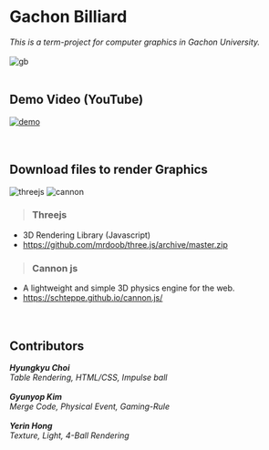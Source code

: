 Gachon Billiard
=======
*This is a term-project for computer graphics in Gachon University.*
<br><br>
![gb](https://user-images.githubusercontent.com/44195740/70368370-106b3a80-18ed-11ea-8b30-a23368ee234f.png)<br><br>


## Demo Video (YouTube)
[![demo](https://img.youtube.com/vi/Dy6lGOcaRKo/0.jpg)](https://www.youtube.com/watch?v=Dy6lGOcaRKo) <br><br><br>

## Download files to render Graphics
![threejs](https://img.shields.io/badge/Three.js-r133%2B-green.svg)
![cannon](https://img.shields.io/badge/Cannon.js-0.6.1%2B-green.svg)
> ### Threejs
- 3D Rendering Library (Javascript)
- https://github.com/mrdoob/three.js/archive/master.zip

> ### Cannon js
- A lightweight and simple 3D physics engine for the web.
- https://schteppe.github.io/cannon.js/<br><br><br>

## Contributors
<i><b>Hyungkyu Choi</b><br>
  Table Rendering, HTML/CSS, Impulse ball<br><br>
<b>Gyunyop Kim</b><br>
  Merge Code, Physical Event, Gaming-Rule<br><br>
<b>Yerin Hong</b><br>
  Texture, Light, 4-Ball Rendering<br></i>
